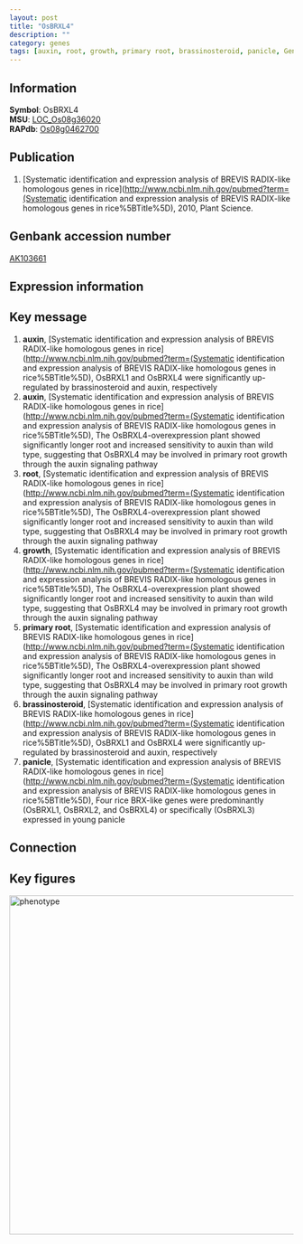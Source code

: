 ```yaml
---
layout: post
title: "OsBRXL4"
description: ""
category: genes
tags: [auxin, root, growth, primary root, brassinosteroid, panicle, Gene]
---
```


## Information
__Symbol__: OsBRXL4  
__MSU__: [LOC_Os08g36020](http://rice.plantbiology.msu.edu/cgi-bin/ORF_infopage.cgi?orf=LOC_Os08g36020)  
__RAPdb__: [Os08g0462700](http://rapdb.dna.affrc.go.jp/viewer/gbrowse_details/irgsp1?name=Os08g0462700)  

## Publication
1. [Systematic identification and expression analysis of BREVIS RADIX-like homologous genes in rice](http://www.ncbi.nlm.nih.gov/pubmed?term=(Systematic identification and expression analysis of BREVIS RADIX-like homologous genes in rice%5BTitle%5D), 2010, Plant Science.

## Genbank accession number
[AK103661](http://www.ncbi.nlm.nih.gov/nuccore/AK103661)

## Expression information

## Key message
1. __auxin__, [Systematic identification and expression analysis of BREVIS RADIX-like homologous genes in rice](http://www.ncbi.nlm.nih.gov/pubmed?term=(Systematic identification and expression analysis of BREVIS RADIX-like homologous genes in rice%5BTitle%5D),  OsBRXL1 and OsBRXL4 were significantly up-regulated by brassinosteroid and auxin, respectively
2. __auxin__, [Systematic identification and expression analysis of BREVIS RADIX-like homologous genes in rice](http://www.ncbi.nlm.nih.gov/pubmed?term=(Systematic identification and expression analysis of BREVIS RADIX-like homologous genes in rice%5BTitle%5D),  The OsBRXL4-overexpression plant showed significantly longer root and increased sensitivity to auxin than wild type, suggesting that OsBRXL4 may be involved in primary root growth through the auxin signaling pathway
3. __root__, [Systematic identification and expression analysis of BREVIS RADIX-like homologous genes in rice](http://www.ncbi.nlm.nih.gov/pubmed?term=(Systematic identification and expression analysis of BREVIS RADIX-like homologous genes in rice%5BTitle%5D),  The OsBRXL4-overexpression plant showed significantly longer root and increased sensitivity to auxin than wild type, suggesting that OsBRXL4 may be involved in primary root growth through the auxin signaling pathway
4. __growth__, [Systematic identification and expression analysis of BREVIS RADIX-like homologous genes in rice](http://www.ncbi.nlm.nih.gov/pubmed?term=(Systematic identification and expression analysis of BREVIS RADIX-like homologous genes in rice%5BTitle%5D),  The OsBRXL4-overexpression plant showed significantly longer root and increased sensitivity to auxin than wild type, suggesting that OsBRXL4 may be involved in primary root growth through the auxin signaling pathway
5. __primary root__, [Systematic identification and expression analysis of BREVIS RADIX-like homologous genes in rice](http://www.ncbi.nlm.nih.gov/pubmed?term=(Systematic identification and expression analysis of BREVIS RADIX-like homologous genes in rice%5BTitle%5D),  The OsBRXL4-overexpression plant showed significantly longer root and increased sensitivity to auxin than wild type, suggesting that OsBRXL4 may be involved in primary root growth through the auxin signaling pathway
6. __brassinosteroid__, [Systematic identification and expression analysis of BREVIS RADIX-like homologous genes in rice](http://www.ncbi.nlm.nih.gov/pubmed?term=(Systematic identification and expression analysis of BREVIS RADIX-like homologous genes in rice%5BTitle%5D),  OsBRXL1 and OsBRXL4 were significantly up-regulated by brassinosteroid and auxin, respectively
7. __panicle__, [Systematic identification and expression analysis of BREVIS RADIX-like homologous genes in rice](http://www.ncbi.nlm.nih.gov/pubmed?term=(Systematic identification and expression analysis of BREVIS RADIX-like homologous genes in rice%5BTitle%5D),  Four rice BRX-like genes were predominantly (OsBRXL1, OsBRXL2, and OsBRXL4) or specifically (OsBRXL3) expressed in young panicle

## Connection

## Key figures
<img src="http://ricencode.github.io/images/OsBRXL4.pheno.png" alt="phenotype"  style="width: 600px;"/>



